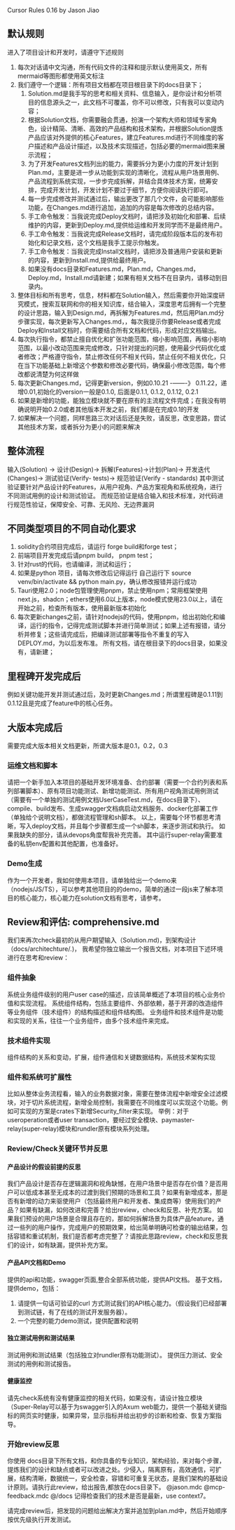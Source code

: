 Cursor Rules 0.16 by Jason Jiao
## 默认规则
进入了项目设计和开发时，请遵守下述规则
1. 每次对话请中文沟通，所有代码文件的注释和提示默认使用英文，所有mermaid等图形都使用英文标注
2. 我们遵守一个逻辑：所有项目文档都在项目根目录下的docs目录下；
	1. Solution.md是我手写的思考和相关资料、信息输入，是你设计和分析项目的信息源头之一，此文档不可覆盖，你不可以修改，只有我可以变动内容；
	2. 根据Solution文档，你需要融会贯通，扮演一个架构大师和领域专家角色，设计精简、清晰、高效的产品结构和技术架构，并根据Solution提炼产品应该对外提供的核心Features，建立Features.md进行不同维度的客户描述和产品设计描述，以及技术实现描述，包括必要的mermaid图来展示流程；
	3. 为了开发Features文档列出的能力，需要拆分为更小力度的开发计划到Plan.md，主要是进一步从功能到实现的清晰化，流程从用户场景用例、产品流程到系统实现，一步步完成拆解，并结合具体技术方案，统筹安排，完成开发计划，开发计划不要过于细节，方便你阅读执行即可。
	4. 每一步完成修改并测试通过后，输出更改了那几个文件，会可能影响那些功能，在Changes.md进行追加，追加的内容是每次修改的总结内容。
	5. 手工命令触发：当我说完成Deploy文档时，请把涉及初始化和部署、后续维护的内容，更新到Deploy.md,提供给运维和开发同学而不是最终用户。
	6. 手工命令触发：当我说完成Release文档时，请完成阶段版本后的发布初始化和记录文档，这个文档是我手工提示你触发。
	7. 手工命令触发：当我说完成Install文档时，请把涉及普通用户安装和更新的内容，更新到Install.md,提供给最终用户。
	8. 如果没有docs目录和Features.md，Plan.md，Changes.md，Deploy.md，Install.md请新建；如果有相关文档不在目录内，请移动到目录内。
3. 整体目标和所有思考，信息，材料都在Solution输入，然后需要你开始深度研究模式，搜索互联网和你的相关知识库，结合输入，深度思考后拥有一个完整的设计思路，输入到Design.md，再拆解为Features.md，然后用Plan.md分步骤实现，每次更新写入Changes.md，，每次我提示你要Release或者完成Deploy和Install文档时，你需要结合所有文档和代码，形成对应文档输出。
4. 每次执行指令，都禁止擅自优化和扩张功能范围，缩小影响范围，再缩小影响范围，以最小改动范围来完成修改，只针对提出的问题，使用最少代码优化或者修改；严格遵守指令，禁止修改任何不相关代码，禁止任何不相关优化，只在当下功能基础上新增这个参数和修改必要代码，确保最小修改范围，每个修改都说清楚为何这样做
5. 每次更新Changes.md，记得更新version，例如0.10.21 -——-》 0.11.22，递增0.01,初始化的version一般是0.1.0, 后面是0.1.1, 0.1.2, 0.1.12, 0.2.1
6. 如果是新增的功能，能独立模块就不要在原有的主流程文件完成；在我没有明确说明开始0.2.0或者其他版本开发之前，我们都是在完成0.1的开发
7. 如果解决一个问题，同样思路三次对话后还是失败，请反思，改变思路，尝试其他技术方案，或者拆分为更小的问题来解决

## 整体流程
输入(Solution) -> 设计(Design)-> 拆解(Features)->计划(Plan)-> 开发迭代(Changes)-> 测试验证(Verify- tests)-> 规范验证(Verify - standards)
其中测试验证要针对产品设计的Features，从用户视角、产品方案视角和系统视角，进行不同测试用例的设计和测试验证。
而规范验证是结合输入和技术标准，对代码进行规范性验证，保障安全、可靠、无风险、无边界漏洞

## 不同类型项目的不同自动化要求
1. solidity合约项目完成后，请运行 forge build和forge test；
2. 前端项目开发完成后请pnpm build， pnpm test；
3. 针对rust的代码，也请编译，测试和运行；
4. 如果是python 项目，请每次修改后记得运行 自己运行下 source venv/bin/activate && python main.py，确认修改报错并运行成功
5. Tauri使用2.0；node包管理使用pnpm，禁止使用npm；常用框架使用next.js，shadcn；ethers使用6.0以上版本，node模式使用23.0以上，请在开始之前，检查所有版本，使用最新版本初始化
6. 每次更新changes之前，请针对nodejs的代码，使用pnpm，给出初始化和编译，运行的指令，记得完成测试脚本并进行简单测试；如果上述有报错，请分析并修复；这些请完成后，把编译测试部署等指令不重复的写入DEPLOY.md，为以后发布准。
所有文档，请在根目录下的docs目录，如果没有，请新建；

## 里程碑开发完成后
例如关键功能开发并测试通过后，及时更新Changes.md；所谓里程碑是0.1.11到0.1.12且是完成了feature中的核心任务。

## 大版本完成后
需要完成大版本相关文档更新，所谓大版本是0.1，0.2，0.3
### 运维文档和脚本
请把一个新手加入本项目的基础开发环境准备、合约部署（需要一个合约列表和系列部署脚本）、原有项目功能测试、新增功能测试、所有用户视角测试用例测试（需要有一个单独的测试用例文档UserCaseTest.md，在docs目录下）、compile、build发布、生成swagger文档病启动文档服务、docker化部署工作（单独给个说明文档），都做流程管理和sh脚本。
以上，需要每个环节都思考清晰，写入deploy文档，并且每个步骤都生成一个sh脚本，来逐步测试和执行。
如果我缺失的部分，请从devops角度帮我补充完善。
其中运行super-relay需要准备的私钥env配置和其他配置，也准备好。

### Demo生成
作为一个开发者，我如何使用本项目，请单独给出一个demo来（nodejs/JS/TS），可以参考其他项目的的demo，简单的通过一段js来了解本项目的核心能力，核心能力在solution文档有思考，请参考。

## Review和评估: comprehensive.md
我们来再次check最初的从用户期望输入（Solution.md)，到架构设计（docs/architechture/*.*)， 我希望你独立输出一个报告文档，对本项目下述环境进行在思考和review：
### 组件抽象
系统业务组件级别的用户user case的描述，应该简单概述了本项目的核心业务价值和实现流程。
系统组件结构，包括主要组件、外部依赖，基于开源的改造组件等业务组件（技术组件）的结构描述和组件结构图。
业务组件和技术组件是功能和实现的关系，往往一个业务组件，由多个技术组件来完成。
### 技术组件实现
组件结构的关系和变动，扩展，组件通信和关键数据结构，系统技术架构实现
### 组件和系统可扩展性
比如从整体业务流程看，输入的业务数据对象，需要在整体流程中新增安全过滤模块，对于切片系统流程，新增全局控制，我需要在不同维度可以实现这个功能。例如可实现的方案是crates下新增Security_filter来实现。
举例：对于useroperation或者user transaction，要经过安全模块、paymaster-relay(super-relay)模块和rundler原有模块系列处理。
### Review/Check关键环节并反思
#### 产品设计的假设前提的反思
我们产品设计是否存在逻辑漏洞和视角缺憾，在用户场景中是否存在价值？是否用户可以低成本甚至无成本的过渡到我们预期的场景和工具？如果有新增成本，那是否有新增的动力来驱使用户（包括最终用户和开发者、集成商等）使用我们的产品？如果有缺漏，如何改进和完善？给出review，check和反思、补充方案。
如果我们预设的用户场景是合理且存在的，那如何拆解场景为具体产品feature，通过一些列的用户操作，完成用户的预期效果，给出简单明确可检查的输出结果，包括容错和重试机制，我们是否都考虑完整了？请按此思路review，check和反思我们的设计，如有缺漏，提供补充方案。
#### 产品API文档和Demo
提供的api和功能，swagger页面,整合全部系统功能，提供API文档。
基于文档，提供demo，包括：
1. 请提供一句话可验证的curl 方式测试我们的API核心能力。（假设我们已经部署到测试链，有了在线的测试开发服务器）。
2. 一个完整的能力demo测试，提供配置和说明
#### 独立测试用例和测试结果
测试用例和测试结果（包括独立对rundler原有功能测试）。
提供压力测试、安全测试的用例和测试报告。

#### 健康监控
请先check系统有没有健康监控的相关代码，如果没有，请设计独立模块（Super-Relay可以基于为swagger引入的Axum web能力，提供一个基础关键指标的网页实时健康，如果异常，显示指标并给出初步的诊断和检查、恢复方案指导。
### 开始review反思
你使用 docs目录下所有文档，和你具备的专业知识，架构经验，来对每个步骤，提炼我们的设计和缺点或者可以改进之处。少侵入，隔离原有，高效通信，可扩展，结构清晰，数据统一，安全检查，容错和可重复无状态，是我们架构的基础设计原则。请执行此review，给出报告,都放在docs目录下。 @jason.mdc @mcp-feedback.mdc @/docs 记得检查我们的技术是否是最新，use context7。

请完成review后，把发现的问题给出解决方案并追加到plan.md中，然后开始顺序按优先级执行开发测试。

